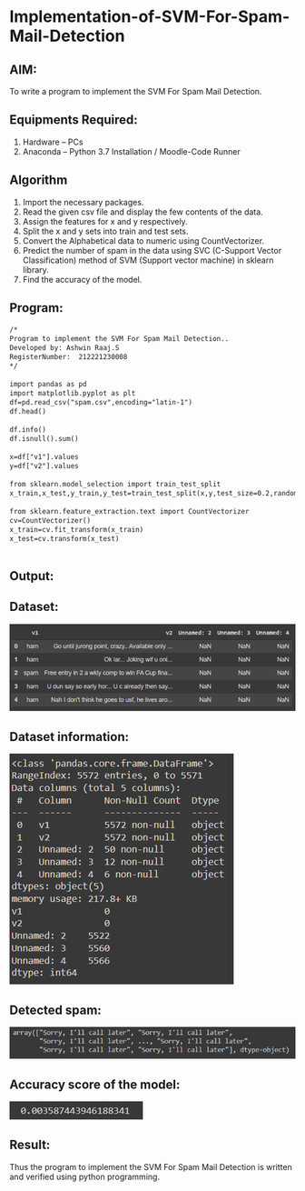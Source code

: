 # Implementation-of-SVM-For-Spam-Mail-Detection

## AIM:
To write a program to implement the SVM For Spam Mail Detection.

## Equipments Required:
1. Hardware – PCs
2. Anaconda – Python 3.7 Installation / Moodle-Code Runner

## Algorithm
1. Import the necessary packages.
2. Read the given csv file and display the few contents of the data.
3. Assign the features for x and y respectively.
4. Split the x and y sets into train and test sets.
5. Convert the Alphabetical data to numeric using CountVectorizer.
6. Predict the number of spam in the data using SVC (C-Support Vector Classification) method of SVM (Support vector machine) in sklearn library.
7. Find the accuracy of the model.

## Program:
```
/*
Program to implement the SVM For Spam Mail Detection..
Developed by: Ashwin Raaj.S
RegisterNumber:  212221230008
*/

import pandas as pd
import matplotlib.pyplot as plt
df=pd.read_csv("spam.csv",encoding="latin-1")
df.head()

df.info()
df.isnull().sum()

x=df["v1"].values
y=df["v2"].values

from sklearn.model_selection import train_test_split
x_train,x_test,y_train,y_test=train_test_split(x,y,test_size=0.2,random_state=0)

from sklearn.feature_extraction.text import CountVectorizer
cv=CountVectorizer()
x_train=cv.fit_transform(x_train)
x_test=cv.transform(x_test)


```

## Output:
## Dataset:
![SVM For Spam Mail Detection](ss1.png)

## Dataset information:
![output 2](ss2.png)

## Detected spam:
![output 3](ss3.png)

## Accuracy score of the model:
![output 4](ss4.jpg)

## Result:
Thus the program to implement the SVM For Spam Mail Detection is written and verified using python programming.
